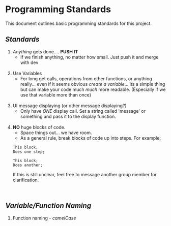 # Programming Standards

This document outlines basic programming standards for this project.

## _Standards_

1. _Anything_ gets done.... **PUSH IT**
    - If we finish anything, no matter how small. Just push it and merge with dev<br><br>
2. Use Variables
    - For long get calls, operations from other functions, or anything really... even if it seems obvious
    _create a variable_... its a simple thing but can make your code much _much_ more readable. (Especially if we
    use that variable more than once)<br><br>
3. UI message displaying (or other message displaying?)
    - Only have _ONE_ display call. Set a string called 'message' or something and pass it to the display function.<br><br>
4. **NO** huge blocks of code.
    - Space things out... we have room.
    - As a general rule, break blocks of code up into steps. For example;
    ```
    This block;
    Does one step;

    This block;
    Does another;
    ```
    If this is still unclear, feel free to message another group member for clarification.
<br>

## _Variable/Function Naming_
1. Function naming - _camelCase_
